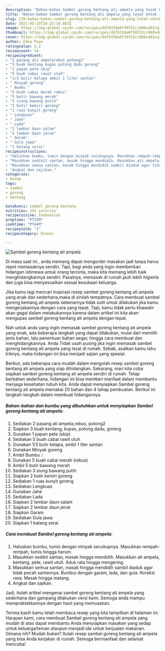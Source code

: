 ```yaml
---
description: "Bahan-bahan Sambel goreng kentang ati ampela yang lezat Untuk Jualan"
title: "Bahan-bahan Sambel goreng kentang ati ampela yang lezat Untuk Jualan"
slug: 139-bahan-bahan-sambel-goreng-kentang-ati-ampela-yang-lezat-untuk-jualan
date: 2021-05-15T20:15:19.683Z
image: https://img-global.cpcdn.com/recipes/dd70159a0f30f22c/680x482cq70/sambel-goreng-kentang-ati-ampela-foto-resep-utama.jpg
thumbnail: https://img-global.cpcdn.com/recipes/dd70159a0f30f22c/680x482cq70/sambel-goreng-kentang-ati-ampela-foto-resep-utama.jpg
cover: https://img-global.cpcdn.com/recipes/dd70159a0f30f22c/680x482cq70/sambel-goreng-kentang-ati-ampela-foto-resep-utama.jpg
author: Edna Pope
ratingvalue: 3.2
reviewcount: 14
recipeingredient:
- "2 pasang ati ampelarebus potong2"
- "3 buah kentang kupas potong dadu goreng"
- "1 papan pete skip"
- "5 buah cabai rawit utuh"
- "1/3 butir kelapa ambil 1 liter santan"
- " Minyak goreng"
- " Bumbu "
- "5 buah cabai merah rebus"
- "5 butir bawang merah"
- "3 siung bawang putih"
- "2 butir kemiri goreng"
- "1 ruas kunyit goreng"
- " Lengkuas"
- " Jahe"
- " Lada"
- "2 lembar daun salam"
- "2 lembar daun jeruk"
- " Garam"
- " Gula jawa"
- "1 batang serai"
recipeinstructions:
- "Haluskan bumbu, tumis dengan minyak secukupnya. Masukkan rempah-rempah, tumis hingga harum."
- "Masukkan sedikit santan, masak hingga mendidih. Masukkan ati ampela, kentang, pete, rawit utuh. Aduk rata hingga mengering."
- "Masukkan semua santan, masak hingga mendidih sambil diaduk agar tidak pecah santannya. Bumbui dengan garam, lada, dan gula. Koreksi rasa. Masak hingga matang."
- "Angkat dan sajikan."
categories:
- Resep
tags:
- sambel
- goreng
- kentang

katakunci: sambel goreng kentang 
nutrition: 251 calories
recipecuisine: Indonesian
preptime: "PT25M"
cooktime: "PT44M"
recipeyield: "1"
recipecategory: Dinner

---
```



![Sambel goreng kentang ati ampela](https://img-global.cpcdn.com/recipes/dd70159a0f30f22c/680x482cq70/sambel-goreng-kentang-ati-ampela-foto-resep-utama.jpg)

Di masa  saat ini , anda memang dapat mengorder masakan jadi tanpa harus repot memasaknya sendiri. Tapi, bagi anda yang ingin memberikan hidangan istimewa untuk orang tercinta, maka kita memang lebih baik menghidangkannya sendiri. Pasalnya, memasak di rumah jauh lebih higienis dan juga bisa menyesuaikan sesuai kesukaan keluarga.

Jika kamu lagi mencari inspirasi resep sambel goreng kentang ati ampela yang enak dan sederhana,maka di sinilah tempatnya. Cara membuat sambel goreng kentang ati ampela  sebenarnya tidak sulit untuk dilakukan jika kamu mengerjakannya dengan cara yang tepat. Tapi, kamu tidak perlu khawatir akan gagal dalam melakukannya 
karena dalam artikel ini kita akan mengupas sambel goreng kentang ati ampela dengan tepat.  



Nah untuk anda yang ingin memasak sambel goreng kentang ati ampela yang enak, ada beberapa langkah yang dapat dilakukan, mulai dari memilih jenis bahan, lalu penentuan bahan segar, hingga cara membuat dan menghidangkannya. Anda Tidak usah pusing jika ingin memasak sambel goreng kentang ati ampela yang lezat di rumah. Sebab, asalkan kamu  tahu triknya, maka hidangan ini bisa menjadi sajian yang spesial.

Berikut, ada beberapa cara mudah dalam mengolah resep sambel goreng kentang ati ampela yang siap dihidangkan. Sekarang, mari kita coba siapkan sambel goreng kentang ati ampela sendiri di rumah. Tetap berbahan sederhana, hidangan ini bisa memberi manfaat dalam membantu menjaga kesehatan tubuh kita. Anda dapat menyiapkan Sambel goreng kentang ati ampela memakai 20 bahan dan 4 tahap pembuatan. Berikut ini langkah-langkah dalam membuat hidangannya.

<!--inarticleads1-->

##### Bahan-bahan dan bumbu yang dibutuhkan untuk menyiapkan Sambel goreng kentang ati ampela:

1. Sediakan 2 pasang ati ampela,rebus, potong2
1. Siapkan 3 buah kentang, kupas, potong dadu, goreng
1. Gunakan 1 papan pete (skip)
1. Sediakan 5 buah cabai rawit utuh
1. Gunakan 1/3 butir kelapa, ambil 1 liter santan
1. Gunakan  Minyak goreng
1. Ambil  Bumbu ::
1. Gunakan 5 buah cabai merah (rebus)
1. Ambil 5 butir bawang merah
1. Sediakan 3 siung bawang putih
1. Siapkan 2 butir kemiri goreng
1. Sediakan 1 ruas kunyit goreng
1. Sediakan  Lengkuas
1. Gunakan  Jahe
1. Sediakan  Lada
1. Siapkan 2 lembar daun salam
1. Siapkan 2 lembar daun jeruk
1. Siapkan  Garam
1. Sediakan  Gula jawa
1. Siapkan 1 batang serai




<!--inarticleads2-->

##### Cara membuat Sambel goreng kentang ati ampela:

1. Haluskan bumbu, tumis dengan minyak secukupnya. Masukkan rempah-rempah, tumis hingga harum.
1. Masukkan sedikit santan, masak hingga mendidih. Masukkan ati ampela, kentang, pete, rawit utuh. Aduk rata hingga mengering.
1. Masukkan semua santan, masak hingga mendidih sambil diaduk agar tidak pecah santannya. Bumbui dengan garam, lada, dan gula. Koreksi rasa. Masak hingga matang.
1. Angkat dan sajikan.




Jadi, itulah artikel mengenai  sambel goreng kentang ati ampela  yang sederhana dan gampang dilakukan versi kami. Semoga anda mampu mempraktekkannya dengan hasil yang memuaskan. 

Terima kasih kamu telah membaca resep yang kita tampilkan di halaman ini. Harapan kami, cara membuat  Sambel goreng kentang ati ampela yang mudah di atas dapat membantu Anda menyiapkan masakan yang sedap untuk keluarga/teman ataupun menjadi ide untuk berjualan makanan. Gimana nih? Mudah bukan? Itulah resep sambel goreng kentang ati ampela yang bisa Anda kerjakan di rumah. Semoga bermanfaat dan selamat mencoba!

